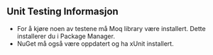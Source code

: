 ## Unit Testing Informasjon
- For å kjøre noen av testene må Moq library være installert. Dette installerer du i Package Manager.
- NuGet må også være oppdatert og ha xUnit installert.